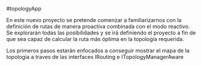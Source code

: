 #topologyApp

En este nuevo proyecto se pretende comenzar a familiarizarnos con la definición de rutas de manera proactiva combinada con el modo reactivo. Se explorarán todas las posibilidades y se irá definiendo el proyecto a fin de que sea capaz de calcular la ruta más óptima en la topología requerida.

Los primeros pasos estarán enfocados a conseguir mostrar el mapa de la topologia a traves de las interfaces IRouting e ITopologyManagerAware
